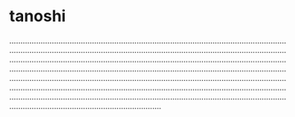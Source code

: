 # tanoshi

........................................................................................................................................................................................................................................................................................................................................................................................................................................................................................................................................................................................................................................................................................................................................................................................................................................................................................................................................................................